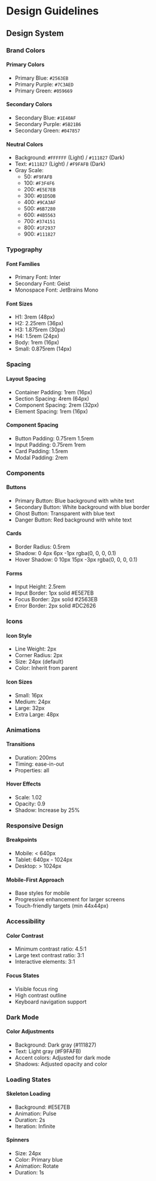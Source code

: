 # Design Guidelines

## Design System

### Brand Colors

#### Primary Colors
- Primary Blue: `#2563EB`
- Primary Purple: `#7C3AED`
- Primary Green: `#059669`

#### Secondary Colors
- Secondary Blue: `#1E40AF`
- Secondary Purple: `#5B21B6`
- Secondary Green: `#047857`

#### Neutral Colors
- Background: `#FFFFFF` (Light) / `#111827` (Dark)
- Text: `#111827` (Light) / `#F9FAFB` (Dark)
- Gray Scale: 
  - 50: `#F9FAFB`
  - 100: `#F3F4F6`
  - 200: `#E5E7EB`
  - 300: `#D1D5DB`
  - 400: `#9CA3AF`
  - 500: `#6B7280`
  - 600: `#4B5563`
  - 700: `#374151`
  - 800: `#1F2937`
  - 900: `#111827`

### Typography

#### Font Families
- Primary Font: Inter
- Secondary Font: Geist
- Monospace Font: JetBrains Mono

#### Font Sizes
- H1: 3rem (48px)
- H2: 2.25rem (36px)
- H3: 1.875rem (30px)
- H4: 1.5rem (24px)
- Body: 1rem (16px)
- Small: 0.875rem (14px)

### Spacing

#### Layout Spacing
- Container Padding: 1rem (16px)
- Section Spacing: 4rem (64px)
- Component Spacing: 2rem (32px)
- Element Spacing: 1rem (16px)

#### Component Spacing
- Button Padding: 0.75rem 1.5rem
- Input Padding: 0.75rem 1rem
- Card Padding: 1.5rem
- Modal Padding: 2rem

### Components

#### Buttons
- Primary Button: Blue background with white text
- Secondary Button: White background with blue border
- Ghost Button: Transparent with blue text
- Danger Button: Red background with white text

#### Cards
- Border Radius: 0.5rem
- Shadow: 0 4px 6px -1px rgba(0, 0, 0, 0.1)
- Hover Shadow: 0 10px 15px -3px rgba(0, 0, 0, 0.1)

#### Forms
- Input Height: 2.5rem
- Input Border: 1px solid #E5E7EB
- Focus Border: 2px solid #2563EB
- Error Border: 2px solid #DC2626

### Icons

#### Icon Style
- Line Weight: 2px
- Corner Radius: 2px
- Size: 24px (default)
- Color: Inherit from parent

#### Icon Sizes
- Small: 16px
- Medium: 24px
- Large: 32px
- Extra Large: 48px

### Animations

#### Transitions
- Duration: 200ms
- Timing: ease-in-out
- Properties: all

#### Hover Effects
- Scale: 1.02
- Opacity: 0.9
- Shadow: Increase by 25%

### Responsive Design

#### Breakpoints
- Mobile: < 640px
- Tablet: 640px - 1024px
- Desktop: > 1024px

#### Mobile-First Approach
- Base styles for mobile
- Progressive enhancement for larger screens
- Touch-friendly targets (min 44x44px)

### Accessibility

#### Color Contrast
- Minimum contrast ratio: 4.5:1
- Large text contrast ratio: 3:1
- Interactive elements: 3:1

#### Focus States
- Visible focus ring
- High contrast outline
- Keyboard navigation support

### Dark Mode

#### Color Adjustments
- Background: Dark gray (#111827)
- Text: Light gray (#F9FAFB)
- Accent colors: Adjusted for dark mode
- Shadows: Adjusted opacity and color

### Loading States

#### Skeleton Loading
- Background: #E5E7EB
- Animation: Pulse
- Duration: 2s
- Iteration: Infinite

#### Spinners
- Size: 24px
- Color: Primary blue
- Animation: Rotate
- Duration: 1s 